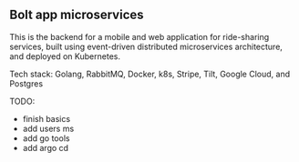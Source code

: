 ## Bolt app microservices

This is the backend for a mobile and web application for ride-sharing services, built using event-driven distributed microservices architecture, and deployed on Kubernetes.

Tech stack: Golang, RabbitMQ, Docker, k8s, Stripe, Tilt, Google Cloud, and Postgres

TODO:
- finish basics
- add users ms
- add go tools
- add argo cd